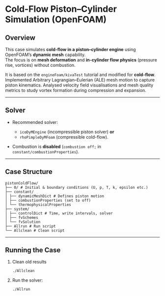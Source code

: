 # Cold-Flow Piston–Cylinder Simulation (OpenFOAM)

## Overview
This case simulates **cold-flow in a piston–cylinder engine** using OpenFOAM’s **dynamic mesh** capability.  
The focus is on **mesh deformation** and **in-cylinder flow physics** (pressure rise, vortices) without combustion.  

It is based on the `engineFoam/kivaTest` tutorial and modified for **cold-flow**.
Implemented Arbitrary Lagrangian–Eulerian (ALE) mesh motion to capture piston kinematics.
Analysed velocity field visualisations and mesh quality metrics to study vortex formation during compression and expansion.


---

##  Solver
- Recommended solver:  
  - `icoDyMEngine` (incompressible piston solver) **or**  
  - `rhoPimpleDyMFoam` (compressible cold-flow).  

- Combustion is **disabled** (`combustion off;` in `constant/combustionProperties`).

---

## Case Structure
```
pistonColdFlow/
├── 0/ # Initial & boundary conditions (U, p, T, k, epsilon etc.)
├── constant/
│ ├── dynamicMeshDict # Defines piston motion
│ ├── combustionProperties (set to off)
│ └── thermophysicalProperties
├── system/
│ ├── controlDict # Time, write intervals, solver
│ ├── fvSchemes
│ └── fvSolution
├── Allrun # Run script
└── Allclean # Clean script
```
---

## Running the Case
1. Clean old results
   ```bash
   ./Allclean
   ```
2. Run the solver:
   ```bash
   ./Allrun
   ```
